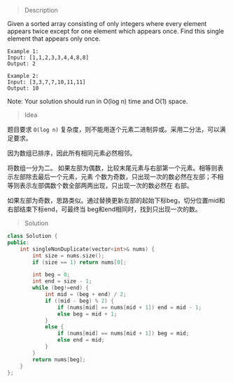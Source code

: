 > Description

Given a sorted array consisting of only integers where every element appears twice except for one element which appears once. Find this single element that appears only once.

```
Example 1:
Input: [1,1,2,3,3,4,4,8,8]
Output: 2

Example 2:
Input: [3,3,7,7,10,11,11]
Output: 10
```
Note: Your solution should run in O(log n) time and O(1) space.

> Idea

题目要求 `O(log n)` 复杂度，则不能用逐个元素二进制异或。采用二分法，可以满足要求。

因为数组已排序，因此所有相同元素必然相邻。

将数组一分为二。
如果左部为偶数，比较末尾元素与右部第一个元素。相等则表示左部除去最后一个元素，元素
个数为奇数，只出现一次的数必然在左部；不相等则表示左部偶数个数全部两两出现，只出现一次的数必然在
右部。

如果左部为奇数，思路类似。通过替换更新左部的起始下标beg，切分位置mid和右部结束下标end，可最终当
beg和end相同时，找到只出现一次的数。

> Solution

```C++
class Solution {
public:
	int singleNonDuplicate(vector<int>& nums) {
		int size = nums.size();
		if (size == 1) return nums[0];

		int beg = 0;
		int end = size - 1;
		while (beg!=end) {
			int mid = (beg + end) / 2;
			if ((mid - beg) % 2) {
				if (nums[mid] == nums[mid + 1]) end = mid - 1;
				else beg = mid + 1;
			}
			else {
				if (nums[mid] == nums[mid + 1]) beg = mid;
				else end = mid;
			}
		}
		return nums[beg];
	}
};
```
